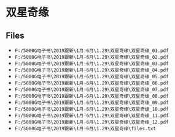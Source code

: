 # 双星奇缘

## Files

- `F:/5000G电子书\2019跟新\1月-6月\1.29\双星奇缘\双星奇缘_01.pdf`
- `F:/5000G电子书\2019跟新\1月-6月\1.29\双星奇缘\双星奇缘_02.pdf`
- `F:/5000G电子书\2019跟新\1月-6月\1.29\双星奇缘\双星奇缘_03.pdf`
- `F:/5000G电子书\2019跟新\1月-6月\1.29\双星奇缘\双星奇缘_04.pdf`
- `F:/5000G电子书\2019跟新\1月-6月\1.29\双星奇缘\双星奇缘_05.pdf`
- `F:/5000G电子书\2019跟新\1月-6月\1.29\双星奇缘\双星奇缘_06.pdf`
- `F:/5000G电子书\2019跟新\1月-6月\1.29\双星奇缘\双星奇缘_07.pdf`
- `F:/5000G电子书\2019跟新\1月-6月\1.29\双星奇缘\双星奇缘_08.pdf`
- `F:/5000G电子书\2019跟新\1月-6月\1.29\双星奇缘\双星奇缘_09.pdf`
- `F:/5000G电子书\2019跟新\1月-6月\1.29\双星奇缘\双星奇缘_10.pdf`
- `F:/5000G电子书\2019跟新\1月-6月\1.29\双星奇缘\双星奇缘_11.pdf`
- `F:/5000G电子书\2019跟新\1月-6月\1.29\双星奇缘\双星奇缘_12.pdf`
- `F:/5000G电子书\2019跟新\1月-6月\1.29\双星奇缘\files.txt`
